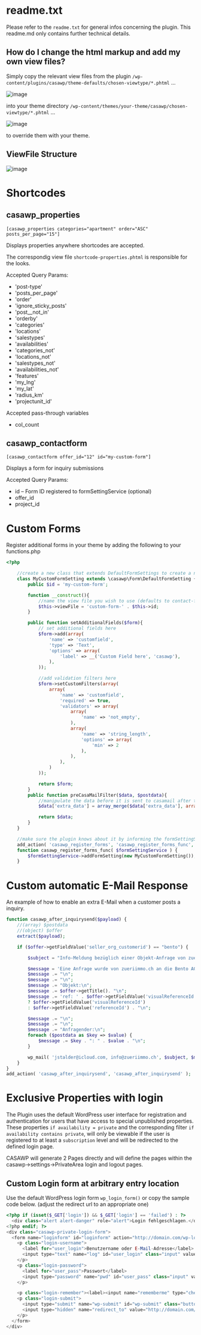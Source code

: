 readme.txt
===============================

Please refer to the ``readme.txt`` for general infos concerning the plugin. This readme.md only contains further technical details.

How do I change the html markup and add my own view files?
-------------------------------

Simply copy the relevant view files from the plugin ``/wp-content/plugins/casawp/theme-defaults/chosen-viewtype/*.phtml`` ...

![image](assets/custom-viewfiles-plugin.png)

into your theme directory ``/wp-content/themes/your-theme/casawp/chosen-viewtype/*.phtml`` ...

![image](assets/custom-viewfiles-theme.png)

to override them with your theme.

ViewFile Structure
-------------------------------

![image](assets/custom-viewfiles-structure-ugly.png)

Shortcodes
===============================

casawp_properties
-------------------------------

`[casawp_properties categories="apartment" order="ASC" posts_per_page="15"]`

Displays properties anywhere shortcodes are accepted.

The correspondig view file `shortcode-properties.phtml` is responsible for the looks.

Accepted Query Params:

* 'post-type'
* 'posts_per_page'
* 'order'
* 'ignore_sticky_posts'
* 'post__not_in'
* 'orderby'
* 'categories'
* 'locations'
* 'salestypes'
* 'availabilities'
* 'categories_not'
* 'locations_not'
* 'salestypes_not'
* 'availabilities_not'
* 'features'
* 'my_lng'
* 'my_lat'
* 'radius_km'
* 'projectunit_id'

Accepted pass-through variables

* col_count

casawp_contactform
-------------------------------

`[casawp_contactform offer_id="12" id="my-custom-form"]`

Displays a form for inquiry submissions

Accepted Query Params:

* id – Form ID registered to formSettingService (optional)
* offer_id
* project_id

Custom Forms
===============================

Register additional forms in your theme by adding the following to your functions.php

```php
<?php

    //create a new class that extends DefaultFormSettings to create a new form id.
    class MyCustomFormSetting extends \casawp\Form\DefaultFormSetting {
        public $id = 'my-custom-form';

        function __construct(){
            //name the view file you wish to use (defaults to contact-form) make sure you create the file in `wp-content/themes/your-theme/casawp/bootstrap3/{viewFileName}.phtml`
            $this->viewFile = 'custom-form-' . $this->id;
        }

        public function setAdditionalFields($form){
            // set additional fields here
            $form->add(array(
                'name' => 'customfield',
                'type' => 'Text',
                'options' => array(
                    'label' => __('Custom Field here', 'casawp'),
                ),
            ));

            //add validation filters here
            $form->setCustomFilters(array(
                array(
                    'name' => 'customfield',
                    'required' => true,
                    'validators' => array(
                        array(
                            'name' => 'not_empty',
                        ),
                        array(
                            'name' => 'string_length',
                            'options' => array(
                                'min' => 2
                            ),
                        ),
                    ),
                )
            ));

            return $form;
        }
        public function preCasaMailFilter($data, $postdata){
            //manipulate the data before it is sent to casamail after the visitor posts the form and it's valid.
            $data['extra_data'] = array_merge($data['extra_data'], array('customfield' => $postdata['customfield']));

            return $data;
        }
    }

    //make sure the plugin knows about it by informing the formSettingService from the plugin
    add_action( 'casawp_register_forms', 'casawp_register_forms_func', 10, 1 );
    function casawp_register_forms_func( $formSettingService ) {
        $formSettingService->addFormSetting(new MyCustomFormSetting());
    }
```


Custom automatic E-Mail Response
===============================

An example of how to enable an extra E-Mail when a customer posts a inquiry.

```php
function casawp_after_inquirysend($payload) {
	//(array) $postdata
	//(object) $offer
	extract($payload);

	if ($offer->getFieldValue('seller_org_customerid') == "bento") {

		$subject = "Info-Meldung bezüglich einer Objekt-Anfrage von zueriimmo.ch: " . $offer->getTitle();

		$message = 'Eine Anfrage wurde von zueriimmo.ch an die Bento AG gesendet.';
		$message .= "\n";
		$message .= "\n";
		$message .= "Objekt:\n";
		$message .= $offer->getTitle(). "\n";
		$message .= 'ref: ' . $offer->getFieldValue('visualReferenceId')
        ? $offer->getFieldValue('visualReferenceId')
        : $offer->getFieldValue('referenceId') . "\n";

        $message .= "\n";
		$message .= "\n";
		$message .= "Anfragender:\n";
		foreach ($postdata as $key => $value) {
			$message .= $key . ": " . $value . "\n";
		}

		wp_mail( 'jstalder@icloud.com, info@zueriimmo.ch', $subject, $message);
	}
}
add_action( 'casawp_after_inquirysend', 'casawp_after_inquirysend' );
```


Exclusive Properties with login
===============================

The Plugin uses the default WordPress user interface for registration and authentication for users that have access to special unpublished properties. These properties `if availability = private` and the corresponding filter `if availability contains private`, will only be viewable if the user is registered to at least a `subscription` level and will be redirected to the defined login page.

CASAWP will generate 2 Pages directly and will define the pages within the casawp->settings->PrivateArea login and logout pages.

Custom Login form at arbitrary entry location
-------------------------------

Use the default WordPress login form `wp_login_form()` or copy the sample code below. (adjust the redirect url to an appropriate one)

```php
<?php if (isset($_GET['login']) && $_GET['login'] == 'failed') : ?>
  <div class="alert alert-danger" role="alert">Login fehlgeschlagen.</div>
<?php endif; ?>
<div class="casawp-private-login-form">
  <form name="loginform" id="loginform" action="http://domain.com/wp-login.php" method="post">
    <p class="login-username">
      <label for="user_login">Benutzername oder E-Mail-Adresse</label>
      <input type="text" name="log" id="user_login" class="input" value="" size="20">
    </p>
    <p class="login-password">
      <label for="user_pass">Passwort</label>
      <input type="password" name="pwd" id="user_pass" class="input" value="" size="20">
    </p>

    <p class="login-remember"><label><input name="rememberme" type="checkbox" id="rememberme" value="forever"> Angemeldet bleiben</label></p>
    <p class="login-submit">
      <input type="submit" name="wp-submit" id="wp-submit" class="button-primary" value="Anmelden">
      <input type="hidden" name="redirect_to" value="http://domain.com/exklusiv-login/">
    </p>
  </form>
</div>
```
